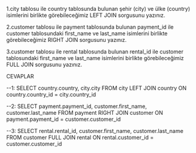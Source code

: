 1.city tablosu ile country tablosunda bulunan şehir (city) ve ülke (country) isimlerini birlikte görebileceğimiz LEFT JOIN sorgusunu yazınız.

2.customer tablosu ile payment tablosunda bulunan payment_id ile customer tablosundaki first_name ve last_name isimlerini birlikte görebileceğimiz RIGHT JOIN sorgusunu yazınız.

3.customer tablosu ile rental tablosunda bulunan rental_id ile customer tablosundaki first_name ve last_name isimlerini birlikte görebileceğimiz FULL JOIN sorgusunu yazınız.

CEVAPLAR

--1: SELECT country.country, city.city FROM city
     LEFT JOIN country ON country.country_id = city.country_id

--2: SELECT payment.payment_id, customer.first_name, customer.last_name FROM payment
     RIGHT JOIN customer ON payment.payment_id = customer.customer_id

--3: SELECT rental.rental_id, customer.first_name, customer.last_name FROM customer
     FULL JOIN rental ON rental.customer_id = customer.customer_id
